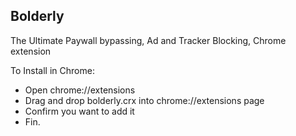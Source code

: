<h2>Bolderly</h2>
<p>The Ultimate Paywall bypassing, Ad and Tracker Blocking, Chrome extension</p>

<p>To Install in Chrome:</p>

<ul>
<li>Open chrome://extensions</li>
<li>Drag and drop bolderly.crx into chrome://extensions page</li>
<li>Confirm you want to add it</li>
<li>Fin.</li>
</ul>